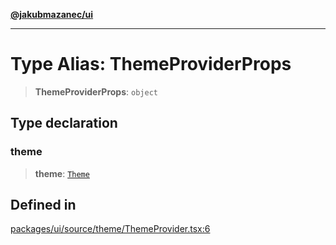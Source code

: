 [**@jakubmazanec/ui**](../README.md)

---

# Type Alias: ThemeProviderProps

> **ThemeProviderProps**: `object`

## Type declaration

### theme

> **theme**: [`Theme`](Theme.md)

## Defined in

[packages/ui/source/theme/ThemeProvider.tsx:6](https://github.com/jakubmazanec/tools/blob/3e339f67fc5b5cd011c28acb315570a2f29efedc/packages/ui/source/theme/ThemeProvider.tsx#L6)
